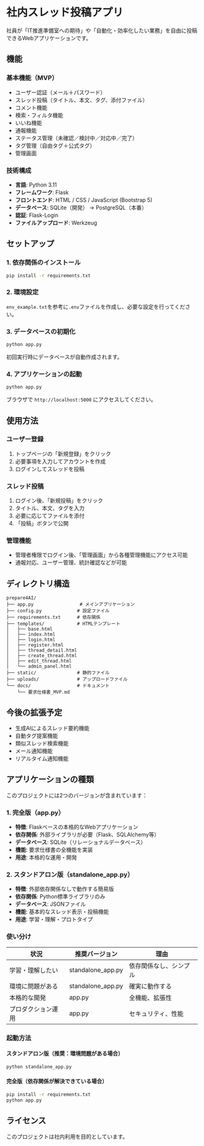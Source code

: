 # 社内スレッド投稿アプリ

社員が「IT推進準備室への期待」や「自動化・効率化したい業務」を自由に投稿できるWebアプリケーションです。

## 機能

### 基本機能（MVP）
- ユーザー認証（メール＋パスワード）
- スレッド投稿（タイトル、本文、タグ、添付ファイル）
- コメント機能
- 検索・フィルタ機能
- いいね機能
- 通報機能
- ステータス管理（未確認／検討中／対応中／完了）
- タグ管理（自由タグ＋公式タグ）
- 管理画面

### 技術構成
- **言語**: Python 3.11
- **フレームワーク**: Flask
- **フロントエンド**: HTML / CSS / JavaScript (Bootstrap 5)
- **データベース**: SQLite（開発） → PostgreSQL（本番）
- **認証**: Flask-Login
- **ファイルアップロード**: Werkzeug

## セットアップ

### 1. 依存関係のインストール
```bash
pip install -r requirements.txt
```

### 2. 環境設定
`env_example.txt`を参考に`.env`ファイルを作成し、必要な設定を行ってください。

### 3. データベースの初期化
```bash
python app.py
```

初回実行時にデータベースが自動作成されます。

### 4. アプリケーションの起動
```bash
python app.py
```

ブラウザで `http://localhost:5000` にアクセスしてください。

## 使用方法

### ユーザー登録
1. トップページの「新規登録」をクリック
2. 必要事項を入力してアカウントを作成
3. ログインしてスレッドを投稿

### スレッド投稿
1. ログイン後、「新規投稿」をクリック
2. タイトル、本文、タグを入力
3. 必要に応じてファイルを添付
4. 「投稿」ボタンで公開

### 管理機能
- 管理者権限でログイン後、「管理画面」から各種管理機能にアクセス可能
- 通報対応、ユーザー管理、統計確認などが可能

## ディレクトリ構造

```
prepare4AI/
├── app.py                 # メインアプリケーション
├── config.py             # 設定ファイル
├── requirements.txt      # 依存関係
├── templates/            # HTMLテンプレート
│   ├── base.html
│   ├── index.html
│   ├── login.html
│   ├── register.html
│   ├── thread_detail.html
│   ├── create_thread.html
│   ├── edit_thread.html
│   └── admin_panel.html
├── static/               # 静的ファイル
├── uploads/              # アップロードファイル
└── docs/                 # ドキュメント
    └── 要求仕様書_MVP.md
```

## 今後の拡張予定

- 生成AIによるスレッド要約機能
- 自動タグ提案機能
- 類似スレッド検索機能
- メール通知機能
- リアルタイム通知機能

## アプリケーションの種類

このプロジェクトには2つのバージョンが含まれています：

### 1. 完全版（app.py）
- **特徴**: Flaskベースの本格的なWebアプリケーション
- **依存関係**: 外部ライブラリが必要（Flask、SQLAlchemy等）
- **データベース**: SQLite（リレーショナルデータベース）
- **機能**: 要求仕様書の全機能を実装
- **用途**: 本格的な運用・開発

### 2. スタンドアロン版（standalone_app.py）
- **特徴**: 外部依存関係なしで動作する簡易版
- **依存関係**: Python標準ライブラリのみ
- **データベース**: JSONファイル
- **機能**: 基本的なスレッド表示・投稿機能
- **用途**: 学習・理解・プロトタイプ

### 使い分け

| 状況 | 推奨バージョン | 理由 |
|------|----------------|------|
| 学習・理解したい | standalone_app.py | 依存関係なし、シンプル |
| 環境に問題がある | standalone_app.py | 確実に動作する |
| 本格的な開発 | app.py | 全機能、拡張性 |
| プロダクション運用 | app.py | セキュリティ、性能 |

### 起動方法

#### スタンドアロン版（推奨：環境問題がある場合）
```bash
python standalone_app.py
```

#### 完全版（依存関係が解決できている場合）
```bash
pip install -r requirements.txt
python app.py
```

## ライセンス

このプロジェクトは社内利用を目的としています。